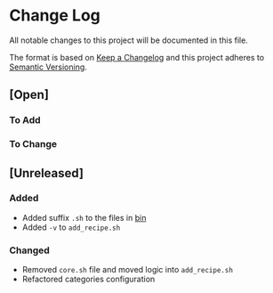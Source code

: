 # Change Log

All notable changes to this project will be documented in this file.

The format is based on [Keep a Changelog](http://keepachangelog.com/)
and this project adheres to [Semantic Versioning](http://semver.org/).

## [Open]

### To Add

### To Change

## [Unreleased]

### Added

* Added suffix `.sh` to the files in [bin](bin)
* Added `-v` to `add_recipe.sh`

### Changed

* Removed `core.sh` file and moved logic into `add_recipe.sh`
* Refactored categories configuration


